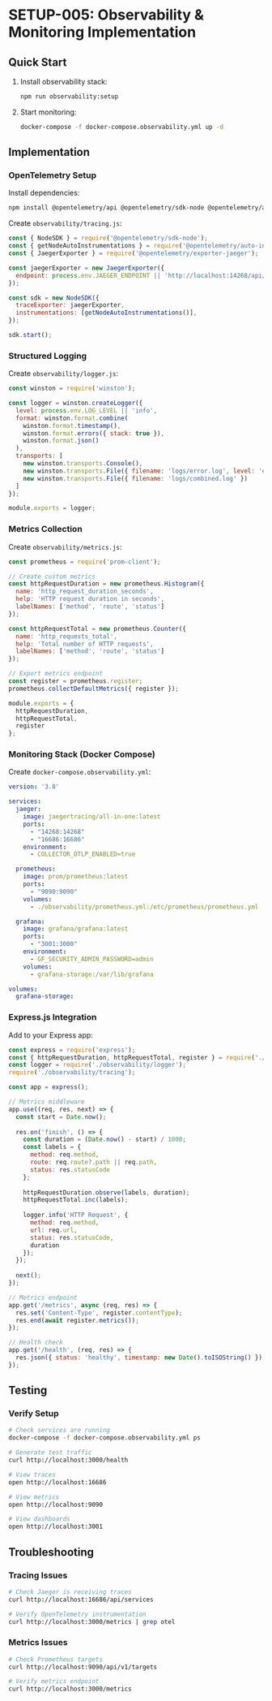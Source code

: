 # SETUP-005: Observability & Monitoring Implementation

## Quick Start

1. Install observability stack:
   ```bash
   npm run observability:setup
   ```

2. Start monitoring:
   ```bash
   docker-compose -f docker-compose.observability.yml up -d
   ```

## Implementation

### OpenTelemetry Setup

Install dependencies:
```bash
npm install @opentelemetry/api @opentelemetry/sdk-node @opentelemetry/auto-instrumentations-node @opentelemetry/exporter-jaeger @opentelemetry/exporter-prometheus
```

Create `observability/tracing.js`:
```javascript
const { NodeSDK } = require('@opentelemetry/sdk-node');
const { getNodeAutoInstrumentations } = require('@opentelemetry/auto-instrumentations-node');
const { JaegerExporter } = require('@opentelemetry/exporter-jaeger');

const jaegerExporter = new JaegerExporter({
  endpoint: process.env.JAEGER_ENDPOINT || 'http://localhost:14268/api/traces',
});

const sdk = new NodeSDK({
  traceExporter: jaegerExporter,
  instrumentations: [getNodeAutoInstrumentations()],
});

sdk.start();
```

### Structured Logging

Create `observability/logger.js`:
```javascript
const winston = require('winston');

const logger = winston.createLogger({
  level: process.env.LOG_LEVEL || 'info',
  format: winston.format.combine(
    winston.format.timestamp(),
    winston.format.errors({ stack: true }),
    winston.format.json()
  ),
  transports: [
    new winston.transports.Console(),
    new winston.transports.File({ filename: 'logs/error.log', level: 'error' }),
    new winston.transports.File({ filename: 'logs/combined.log' })
  ]
});

module.exports = logger;
```

### Metrics Collection

Create `observability/metrics.js`:
```javascript
const prometheus = require('prom-client');

// Create custom metrics
const httpRequestDuration = new prometheus.Histogram({
  name: 'http_request_duration_seconds',
  help: 'HTTP request duration in seconds',
  labelNames: ['method', 'route', 'status']
});

const httpRequestTotal = new prometheus.Counter({
  name: 'http_requests_total',
  help: 'Total number of HTTP requests',
  labelNames: ['method', 'route', 'status']
});

// Export metrics endpoint
const register = prometheus.register;
prometheus.collectDefaultMetrics({ register });

module.exports = {
  httpRequestDuration,
  httpRequestTotal,
  register
};
```

### Monitoring Stack (Docker Compose)

Create `docker-compose.observability.yml`:
```yaml
version: '3.8'

services:
  jaeger:
    image: jaegertracing/all-in-one:latest
    ports:
      - "14268:14268"
      - "16686:16686"
    environment:
      - COLLECTOR_OTLP_ENABLED=true

  prometheus:
    image: prom/prometheus:latest
    ports:
      - "9090:9090"
    volumes:
      - ./observability/prometheus.yml:/etc/prometheus/prometheus.yml

  grafana:
    image: grafana/grafana:latest
    ports:
      - "3001:3000"
    environment:
      - GF_SECURITY_ADMIN_PASSWORD=admin
    volumes:
      - grafana-storage:/var/lib/grafana

volumes:
  grafana-storage:
```

### Express.js Integration

Add to your Express app:
```javascript
const express = require('express');
const { httpRequestDuration, httpRequestTotal, register } = require('./observability/metrics');
const logger = require('./observability/logger');
require('./observability/tracing');

const app = express();

// Metrics middleware
app.use((req, res, next) => {
  const start = Date.now();
  
  res.on('finish', () => {
    const duration = (Date.now() - start) / 1000;
    const labels = {
      method: req.method,
      route: req.route?.path || req.path,
      status: res.statusCode
    };
    
    httpRequestDuration.observe(labels, duration);
    httpRequestTotal.inc(labels);
    
    logger.info('HTTP Request', {
      method: req.method,
      url: req.url,
      status: res.statusCode,
      duration
    });
  });
  
  next();
});

// Metrics endpoint
app.get('/metrics', async (req, res) => {
  res.set('Content-Type', register.contentType);
  res.end(await register.metrics());
});

// Health check
app.get('/health', (req, res) => {
  res.json({ status: 'healthy', timestamp: new Date().toISOString() });
});
```

## Testing

### Verify Setup

```bash
# Check services are running
docker-compose -f docker-compose.observability.yml ps

# Generate test traffic
curl http://localhost:3000/health

# View traces
open http://localhost:16686

# View metrics
open http://localhost:9090

# View dashboards
open http://localhost:3001
```

## Troubleshooting

### Tracing Issues

```bash
# Check Jaeger is receiving traces
curl http://localhost:16686/api/services

# Verify OpenTelemetry instrumentation
curl http://localhost:3000/metrics | grep otel
```

### Metrics Issues

```bash
# Check Prometheus targets
curl http://localhost:9090/api/v1/targets

# Verify metrics endpoint
curl http://localhost:3000/metrics
```
